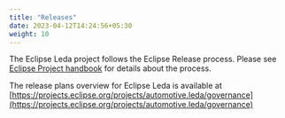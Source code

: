 ```yaml
---
title: "Releases"
date: 2023-04-12T14:24:56+05:30
weight: 10
---
```


The Eclipse Leda project follows the Eclipse Release process.
Please see [Eclipse Project handbook](https://www.eclipse.org/projects/handbook/#release) for details about the process.

The release plans overview for Eclipse Leda is available at [https://projects.eclipse.org/projects/automotive.leda/governance](https://projects.eclipse.org/projects/automotive.leda/governance)

